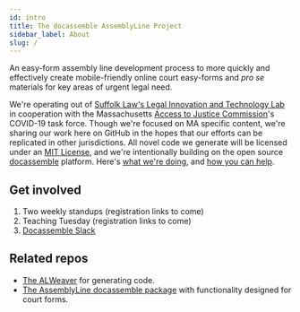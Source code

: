```yaml
---
id: intro
title: The docassemble AssemblyLine Project
sidebar_label: About
slug: /
---
```


<!-- original: https://github.com/SuffolkLITLab/doc-assembly-line/blob/master/README.md -->

An easy-form assembly line development process to more quickly and effectively create mobile-friendly online court easy-forms and _pro se_ materials for key areas of urgent legal need.

We're operating out of [Suffolk Law's Legal Innovation and Technology Lab](https://suffolklitlab.org/) in cooperation with the Massachusetts [Access to Justice Commission](http://www.massa2j.org/a2j/)'s COVID-19 task force. Though we're focused on MA specific content, we're sharing our work here on GitHub in the hopes that our efforts can be replicated in other jurisdictions. All novel code we generate will be licensed under an [MIT License](https://github.com/SuffolkLITLab/doc-assembly-line/blob/master/LICENSE), and we're intentionally building on the open source [docassemble](https://docassemble.org/) platform. Here's [what we're doing](https://suffolklitlab.org/doc-assembly-line/#doing), and [how you can help](https://suffolklitlab.org/doc-assembly-line/#help).

## Get involved
1. Two weekly standups (registration links to come)
1. Teaching Tuesday (registration links to come)
1. [Docassemble Slack](https://docassemble.org/docs/support.html#tocAnchor-1-1)

<!-- 
You can find a more robust description of our work, including how to join our team on our website at:

https://suffolklitlab.org/doc-assembly-line/
 -->

## Related repos
- [The ALWeaver](https://github.com/SuffolkLITLab/docassemble-assemblylinewizard) for generating code.
- [The AssemblyLine docassemble package](https://github.com/SuffolkLITLab/docassemble-AssemblyLine) with functionality designed for court forms.
